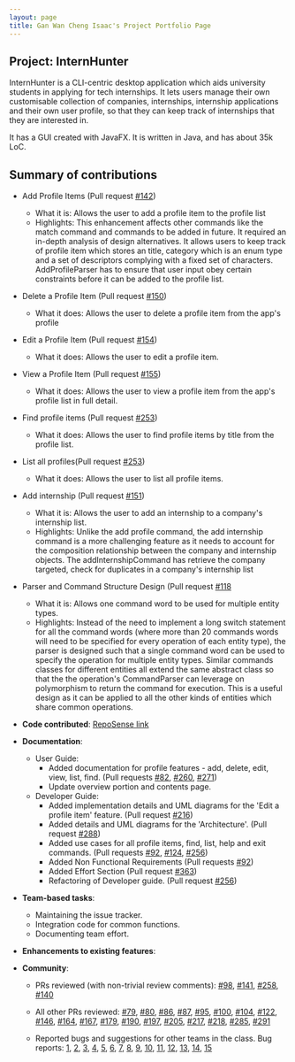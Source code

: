 ```yaml
---
layout: page
title: Gan Wan Cheng Isaac's Project Portfolio Page
---
```


## Project: InternHunter

InternHunter is a CLI-centric desktop application which aids university students in applying for tech internships.
It lets users manage their own customisable collection of companies, internships, internship applications and their 
own user profile, so that they can keep track of internships that they are interested in.

It has a GUI created with JavaFX. It is written in Java, and has about 35k LoC.

## Summary of contributions
    
  * Add Profile Items (Pull request [\#142](https://github.com/AY2021S1-CS2103T-T15-4/tp/pull/142))
    * What it is: Allows the user to add a profile item to the profile list 
    * Highlights: This enhancement affects other commands like the match command and commands to be added in future. It
     required an in-depth analysis of design alternatives. It allows users to keep track of profile item which stores
      an title, category which is an enum type and a set of descriptors complying with a fixed set of characters.
     AddProfileParser has to ensure that user input obey certain constraints before it can be added to the profile
      list. 
  * Delete a Profile Item (Pull request [\#150](https://github.com/AY2021S1-CS2103T-T15-4/tp/pull/150))
    * What it does: Allows the user to delete a profile item from the app's profile
  * Edit a Profile Item (Pull request [\#154](https://github.com/AY2021S1-CS2103T-T15-4/tp/pull/154))
    * What it does: Allows the user to edit a profile item.
  * View a Profile Item (Pull request [\#155](https://github.com/AY2021S1-CS2103T-T15-4/tp/pull/155))
    * What it does: Allows the user to view a profile item from the app's profile list in full detail.
  * Find profile items (Pull request [\#253](https://github.com/AY2021S1-CS2103T-T15-4/tp/pull/253))
    * What it does: Allows the user to find profile items by title from the profile list.
  * List all profiles(Pull request [\#253](https://github.com/AY2021S1-CS2103T-T15-4/tp/pull/253))
    * What it does: Allows the user to list all profile items.
  * Add internship (Pull request [\#151](https://github.com/AY2021S1-CS2103T-T15-4/tp/pull/151/))
    * What it is: Allows the user to add an internship to a company's internship list.
    * Highlights: Unlike the add profile command, the add internship command is a more challenging feature as it
     needs to account for the composition relationship between the company and internship objects. The
      addInternshipCommand has retrieve the company targeted, check for duplicates in a company's internship list
      
  * Parser and Command Structure Design (Pull request [\#118](https://github.com/AY2021S1-CS2103T-T15-4/tp/pull/118)
    * What it is: Allows one command word to be used for multiple entity types.
    * Highlights: Instead of the need to implement a long switch statement for all the command words (where more than
     20 commands words will need to be specified for every operation of each entity type), the parser is designed such
     that a single command word can be used to specify the operation for multiple entity types. Similar commands
     classes for different entities all extend the same abstract class so that the the operation's CommandParser can
     leverage on polymorphism to return the command for execution. This is a useful design as it can be
     applied to all the other kinds of entities which share common operations.

* **Code contributed**: [RepoSense link](https://nus-cs2103-ay2021s1.github.io/tp-dashboard/#breakdown=true&search=orzymandias&sort=groupTitle&sortWithin=title&since=2020-08-14&timeframe=commit&mergegroup=&groupSelect=groupByRepos&checkedFileTypes=docs~functional-code~test-code~other)

* **Documentation**:
  * User Guide:
    * Added documentation for profile features - add, delete, edit, view, list, find.
    (Pull requests [\#82](https://github.com/AY2021S1-CS2103T-T15-4/tp/pull/82), 
    [\#260](https://github.com/AY2021S1-CS2103T-T15-4/tp/pull/260), [\#271](https://github.com/AY2021S1-CS2103T-T15-4/tp/pull/271))
    * Update overview portion and contents page.
  * Developer Guide:
    * Added implementation details and UML diagrams for the 'Edit a profile item' feature. 
    (Pull request [\#216](https://github.com/AY2021S1-CS2103T-T15-4/tp/pull/216))
    * Added  details and UML diagrams for the 'Architecture'. (Pull request [\#288](https://github.com/AY2021S1-CS2103T-T15-4/tp/pull/288))
    * Added use cases for all profile items, find, list, help and exit commands. (Pull requests [\#92](https://github.com/AY2021S1-CS2103T-T15-4/tp/pull/92
    ), [\#124](https://github.com/AY2021S1-CS2103T-T15-4/tp/pull/124), [\#256](https://github.com/AY2021S1-CS2103T-T15-4/tp/pull/256))
    * Added Non Functional Requirements (Pull requests [\#92](https://github.com/AY2021S1-CS2103T-T15-4/tp/pull/92))
    * Added Effort Section (Pull request [\#363](https://github.com/AY2021S1-CS2103T-T15-4/tp/pull/363))
    * Refactoring of Developer guide. (Pull request [\#256](https://github.com/AY2021S1-CS2103T-T15-4/tp/pull/256))
    
* **Team-based tasks**:
  * Maintaining the issue tracker.
  * Integration code for common functions.
  * Documenting team effort.

* **Enhancements to existing features**:

* **Community**:
  * PRs reviewed (with non-trivial review comments): 
  [\#98](https://github.com/AY2021S1-CS2103T-T15-4/tp/pull/98), 
  [\#141](https://github.com/AY2021S1-CS2103T-T15-4/tp/pull/141), 
  [\#258](https://github.com/AY2021S1-CS2103T-T15-4/tp/pull/258), 
  [\#140](https://github.com/AY2021S1-CS2103T-T15-4/tp/pull/140)
  
  * All other PRs reviewed: 
  [\#79](https://github.com/AY2021S1-CS2103T-T15-4/tp/pull/79),
  [\#80](https://github.com/AY2021S1-CS2103T-T15-4/tp/pull/80),
  [\#86](https://github.com/AY2021S1-CS2103T-T15-4/tp/pull/86),
  [\#87](https://github.com/AY2021S1-CS2103T-T15-4/tp/pull/87),
  [\#95](https://github.com/AY2021S1-CS2103T-T15-4/tp/pull/95),
  [\#100](https://github.com/AY2021S1-CS2103T-T15-4/tp/pull/100),
  [\#104](https://github.com/AY2021S1-CS2103T-T15-4/tp/pull/104),
  [\#122](https://github.com/AY2021S1-CS2103T-T15-4/tp/pull/122),
  [\#146](https://github.com/AY2021S1-CS2103T-T15-4/tp/pull/146),
  [\#164](https://github.com/AY2021S1-CS2103T-T15-4/tp/pull/164),
  [\#167](https://github.com/AY2021S1-CS2103T-T15-4/tp/pull/167),
  [\#179](https://github.com/AY2021S1-CS2103T-T15-4/tp/pull/179),
  [\#190](https://github.com/AY2021S1-CS2103T-T15-4/tp/pull/190),
  [\#197](https://github.com/AY2021S1-CS2103T-T15-4/tp/pull/197),
  [\#205](https://github.com/AY2021S1-CS2103T-T15-4/tp/pull/205),
  [\#217](https://github.com/AY2021S1-CS2103T-T15-4/tp/pull/217),
  [\#218](https://github.com/AY2021S1-CS2103T-T15-4/tp/pull/218),
  [\#285](https://github.com/AY2021S1-CS2103T-T15-4/tp/pull/285),
  [\#291](https://github.com/AY2021S1-CS2103T-T15-4/tp/pull/291)
  
  * Reported bugs and suggestions for other teams in the class. Bug reports:
  [1](https://github.com/AY2021S1-CS2103T-W11-4/tp/issues/199), 
  [2](https://github.com/AY2021S1-CS2103T-W11-4/tp/issues/198), 
  [3](https://github.com/AY2021S1-CS2103T-W11-4/tp/issues/197), 
  [4](https://github.com/AY2021S1-CS2103T-W11-4/tp/issues/196), 
  [5](https://github.com/AY2021S1-CS2103T-W11-4/tp/issues/195), 
  [6](https://github.com/AY2021S1-CS2103T-W11-4/tp/issues/194), 
  [7](https://github.com/AY2021S1-CS2103T-W11-4/tp/issues/193), 
  [8](https://github.com/AY2021S1-CS2103T-W11-4/tp/issues/192), 
  [9](https://github.com/AY2021S1-CS2103T-W11-4/tp/issues/191), 
  [10](https://github.com/AY2021S1-CS2103T-W11-4/tp/issues/190), 
  [11](https://github.com/AY2021S1-CS2103T-W11-4/tp/issues/189), 
  [12](https://github.com/AY2021S1-CS2103T-W11-4/tp/issues/188), 
  [13](https://github.com/AY2021S1-CS2103T-W11-4/tp/issues/187), 
  [14](https://github.com/AY2021S1-CS2103T-W11-4/tp/issues/186), 
  [15](https://github.com/AY2021S1-CS2103T-W11-4/tp/issues/185)
  
